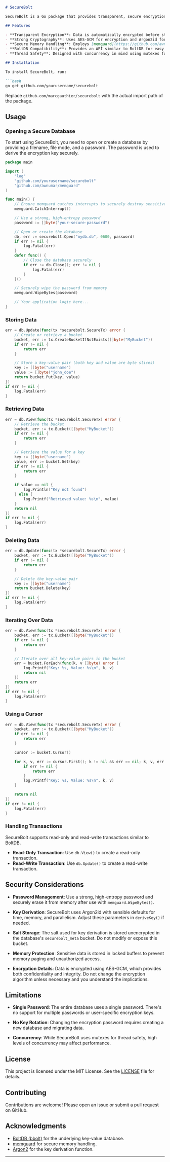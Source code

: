 
```markdown
# SecureBolt

SecureBolt is a Go package that provides transparent, secure encryption for your data stored in [BoltDB (bbolt)](https://github.com/etcd-io/bbolt), an embedded key-value database. It leverages strong cryptographic practices to ensure data confidentiality and integrity, making it suitable for applications that require secure data storage without the overhead of managing external databases.

## Features

- **Transparent Encryption**: Data is automatically encrypted before storage and decrypted upon retrieval.
- **Strong Cryptography**: Uses AES-GCM for encryption and Argon2id for key derivation.
- **Secure Memory Handling**: Employs [memguard](https://github.com/awnumar/memguard) to protect sensitive data in memory.
- **BoltDB Compatibility**: Provides an API similar to BoltDB for easy integration.
- **Thread Safety**: Designed with concurrency in mind using mutexes for safe access.

## Installation

To install SecureBolt, run:

```bash
go get github.com/yourusername/securebolt
```

Replace `github.com/marcgauthier/securebolt` with the actual import path of the package.

## Usage

### Opening a Secure Database

To start using SecureBolt, you need to open or create a database by providing a filename, file mode, and a password. The password is used to derive the encryption key securely.

```go
package main

import (
    "log"
    "github.com/yourusername/securebolt"
    "github.com/awnumar/memguard"
)

func main() {
    // Ensure memguard catches interrupts to securely destroy sensitive data
    memguard.CatchInterrupt()

    // Use a strong, high-entropy password
    password := []byte("your-secure-password")

    // Open or create the database
    db, err := securebolt.Open("mydb.db", 0600, password)
    if err != nil {
        log.Fatal(err)
    }
    defer func() {
        // Close the database securely
        if err := db.Close(); err != nil {
            log.Fatal(err)
        }
    }()

    // Securely wipe the password from memory
    memguard.WipeBytes(password)

    // Your application logic here...
}
```

### Storing Data

```go
err = db.Update(func(tx *securebolt.SecureTx) error {
    // Create or retrieve a bucket
    bucket, err := tx.CreateBucketIfNotExists([]byte("MyBucket"))
    if err != nil {
        return err
    }

    // Store a key-value pair (both key and value are byte slices)
    key := []byte("username")
    value := []byte("john_doe")
    return bucket.Put(key, value)
})
if err != nil {
    log.Fatal(err)
}
```

### Retrieving Data

```go
err = db.View(func(tx *securebolt.SecureTx) error {
    // Retrieve the bucket
    bucket, err := tx.Bucket([]byte("MyBucket"))
    if err != nil {
        return err
    }

    // Retrieve the value for a key
    key := []byte("username")
    value, err := bucket.Get(key)
    if err != nil {
        return err
    }

    if value == nil {
        log.Println("Key not found")
    } else {
        log.Printf("Retrieved value: %s\n", value)
    }
    return nil
})
if err != nil {
    log.Fatal(err)
}
```

### Deleting Data

```go
err = db.Update(func(tx *securebolt.SecureTx) error {
    bucket, err := tx.Bucket([]byte("MyBucket"))
    if err != nil {
        return err
    }

    // Delete the key-value pair
    key := []byte("username")
    return bucket.Delete(key)
})
if err != nil {
    log.Fatal(err)
}
```

### Iterating Over Data

```go
err = db.View(func(tx *securebolt.SecureTx) error {
    bucket, err := tx.Bucket([]byte("MyBucket"))
    if err != nil {
        return err
    }

    // Iterate over all key-value pairs in the bucket
    err = bucket.ForEach(func(k, v []byte) error {
        log.Printf("Key: %s, Value: %s\n", k, v)
        return nil
    })
    return err
})
if err != nil {
    log.Fatal(err)
}
```

### Using a Cursor

```go
err = db.View(func(tx *securebolt.SecureTx) error {
    bucket, err := tx.Bucket([]byte("MyBucket"))
    if err != nil {
        return err
    }

    cursor := bucket.Cursor()

    for k, v, err := cursor.First(); k != nil && err == nil; k, v, err = cursor.Next() {
        if err != nil {
            return err
        }
        log.Printf("Key: %s, Value: %s\n", k, v)
    }

    return nil
})
if err != nil {
    log.Fatal(err)
}
```

### Handling Transactions

SecureBolt supports read-only and read-write transactions similar to BoltDB.

- **Read-Only Transaction**: Use `db.View()` to create a read-only transaction.
- **Read-Write Transaction**: Use `db.Update()` to create a read-write transaction.

## Security Considerations

- **Password Management**: Use a strong, high-entropy password and securely erase it from memory after use with `memguard.WipeBytes()`.

- **Key Derivation**: SecureBolt uses Argon2id with sensible defaults for time, memory, and parallelism. Adjust these parameters in `deriveKey()` if needed.

- **Salt Storage**: The salt used for key derivation is stored unencrypted in the database's `securebolt_meta` bucket. Do not modify or expose this bucket.

- **Memory Protection**: Sensitive data is stored in locked buffers to prevent memory paging and unauthorized access.

- **Encryption Details**: Data is encrypted using AES-GCM, which provides both confidentiality and integrity. Do not change the encryption algorithm unless necessary and you understand the implications.

## Limitations

- **Single Password**: The entire database uses a single password. There's no support for multiple passwords or user-specific encryption keys.

- **No Key Rotation**: Changing the encryption password requires creating a new database and migrating data.

- **Concurrency**: While SecureBolt uses mutexes for thread safety, high levels of concurrency may affect performance.

## License

This project is licensed under the MIT License. See the [LICENSE](LICENSE) file for details.

## Contributing

Contributions are welcome! Please open an issue or submit a pull request on GitHub.

## Acknowledgments

- [BoltDB (bbolt)](https://github.com/etcd-io/bbolt) for the underlying key-value database.
- [memguard](https://github.com/awnumar/memguard) for secure memory handling.
- [Argon2](https://github.com/P-H-C/phc-winner-argon2) for the key derivation function.

---
